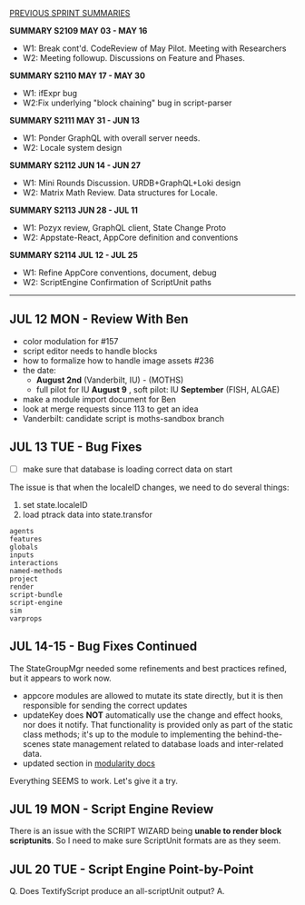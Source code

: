 [PREVIOUS SPRINT SUMMARIES](00-dev-archives/sprint-summaries.md)

**SUMMARY S2109 MAY 03 - MAY 16**

* W1: Break cont'd. CodeReview of May Pilot. Meeting with Researchers
* W2: Meeting followup. Discussions on Feature and Phases.

**SUMMARY S2110 MAY 17 - MAY 30**

* W1: ifExpr bug
* W2:Fix underlying "block chaining" bug in script-parser

**SUMMARY S2111 MAY 31 - JUN 13**

* W1: Ponder GraphQL with overall server needs.
* W2: Locale system design

**SUMMARY S2112 JUN 14 - JUN 27**

* W1: Mini Rounds Discussion. URDB+GraphQL+Loki design
* W2: Matrix Math Review. Data structures for Locale.

**SUMMARY S2113 JUN 28 - JUL 11**

*  W1: Pozyx review, GraphQL client, State Change Proto
* W2: Appstate-React, AppCore definition and conventions

**SUMMARY S2114 JUL 12 - JUL 25**

* W1: Refine AppCore conventions, document, debug
* W2: ScriptEngine Confirmation of ScriptUnit paths

---

## JUL 12 MON - Review With Ben

* color modulation for #157
* script editor needs to handle blocks
* how to formalize how to handle image assets #236
* the date: 
  * **August 2nd** (Vanderbilt, IU) - (MOTHS)
  * full pilot for IU **August 9** , soft pilot: IU **September** (FISH, ALGAE)
* make a module import document for Ben
* look at merge requests since 113 to get an idea
* Vanderbilt: candidate script is moths-sandbox branch

## JUL 13 TUE - Bug Fixes

* [ ] make sure that database is loading correct data on start

The issue is that when the localeID changes, we need to do several things:

1. set state.localeID
2. load ptrack data into state.transfor

```
agents
features
globals
inputs
interactions
named-methods
project
render
script-bundle
script-engine
sim
varprops
```

## JUL 14-15 - Bug Fixes Continued

The StateGroupMgr needed some refinements and best practices refined, but it appears to work now.

* appcore modules are allowed to mutate its state directly, but it is then responsible for sending the correct updates
* updateKey does **NOT** automatically use the change and effect hooks, nor does it notify. That functionality is provided only as part of the static class methods; it's up to the module to implementing the behind-the-scenes state management related to database loads and inter-related data.
* updated section in [modularity docs](01-architecture/02-modularity.md)

Everything SEEMS to work. Let's give it a try.

## JUL 19 MON - Script Engine Review

There is an issue with the SCRIPT WIZARD being **unable to render block scriptunits**. So I need to make sure ScriptUnit formats are as they seem.

## JUL 20 TUE - Script Engine Point-by-Point

Q. Does TextifyScript produce an all-scriptUnit output?
A. 

